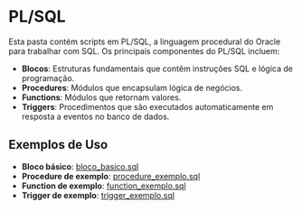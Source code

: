 # PL/SQL

Esta pasta contém scripts em PL/SQL, a linguagem procedural do Oracle para trabalhar com SQL. Os principais componentes do PL/SQL incluem:

- **Blocos**: Estruturas fundamentais que contêm instruções SQL e lógica de programação.
- **Procedures**: Módulos que encapsulam lógica de negócios.
- **Functions**: Módulos que retornam valores.
- **Triggers**: Procedimentos que são executados automaticamente em resposta a eventos no banco de dados.

## Exemplos de Uso

- **Bloco básico**: [bloco_basico.sql](bloco_basico.sql)
- **Procedure de exemplo**: [procedure_exemplo.sql](procedure_exemplo.sql)
- **Function de exemplo**: [function_exemplo.sql](function_exemplo.sql)
- **Trigger de exemplo**: [trigger_exemplo.sql](trigger_exemplo.sql)
